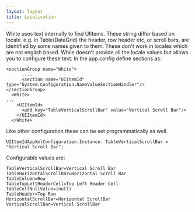 ```yaml
---
layout: layout
title: Localisation
---
```

White uses text internally to find UIItems. These string differ based on locale. e.g. in Table(DataGrid) the header, row header etc, or scroll bars, are identified by some names given to them. These don't work in locales which are not english based. While doesn't provide all the locale values but allows you to configure these text.
In the app.config define sections as:

	<sectionGroup name="White">
	      ....
	      <section name="UIItemId" type="System.Configuration.NameValueSectionHandler"/>
	</sectionGroup>
	  <White>
	...
	    <UIItemId>
	      <add key="TableVerticalScrollBar" value="Vertical Scroll Bar"/>
	    </UIItemId>
	  </White>

Like other configuration these can be set programmatically as well.

	UIItemIdAppXmlConfiguration.Instance. TableVerticalScrollBar = "Vertical Scroll Bar";

Configurable values are:

	TableVerticalScrollBar=Vertical Scroll Bar
	TableHorizontalScrollBar=Horizontal Scroll Bar
	TableColumn=Row 
	TableTopLeftHeaderCell=Top Left Header Cell
	TableCellNullValue=(null)
	TableHeader=Top Row
	HorizontalScrollBar=Horizontal ScrollBar
	VerticalScrollBar=Vertical ScrollBar
